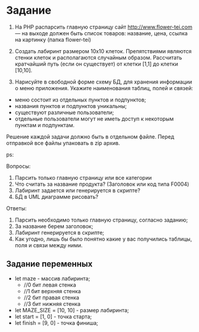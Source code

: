 # Задание

1. На PHP распарсить главную страницу сайт http://www.flower-tei.com — на выходе должен быть список товаров: название, цена, ссылка на картинку (папка flower-tei)

2. Создать  лабиринт размером 10х10 клеток. Препятствиями являются стенки клеток и  располагаются случайным образом. Рассчитать кратчайший путь (если он существует) от клетки [1,1] до клетки [10,10].

3. Нарисуйте в свободной форме схему БД, для хранения информации о меню приложения. Укажите наименования таблиц, полей и связей:

- меню состоит из отдельных пунктов и подпунктов;
- названия пунктов и подпунктов уникальны;
- существуют различные пользователи;
- отдельные пользователи могут не иметь доступ к некоторым пунктам и подпунктам.
 
Решение каждой задачи должно быть в отдельном файле. Перед отправкой все файлы упаковать в zip архив.

ps:

Вопросы:

1. Парсить только главную страницу или все категории
2. Что считать за название продукта? (Заголовок или код типа F0004)
3. Лабиринт задается или генерируется в скрипте?
4. БД в UML диаграмме рисовать?

Ответы:

1) Парсить необходимо только главную страницу, согласно заданию;
2) За название берем заголовок;
3) Лабиринт генерируется в скрипте;
4) Как угодно, лишь бы было понятно какие у вас получились таблицы, поля и связи между ними.


## Задание переменных
 - let maze - массив лабиринта;
     - //0 бит левая стенка
     - //1 бит верхняя стенка
     - //2 бит правая стенка
     - //3 бит нижняя стенка
- let MAZE_SIZE = [10, 10] - размер лабиринта;
- let start = [1, 0] - точка старта;
- let finish = [9, 0] - точка финиша;
